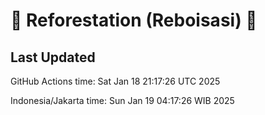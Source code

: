 
# 🌳 Reforestation (Reboisasi) 🌲

## Last Updated

GitHub Actions time: Sat Jan 18 21:17:26 UTC 2025

Indonesia/Jakarta time: Sun Jan 19 04:17:26 WIB 2025
